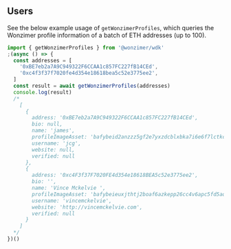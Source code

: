 ## Users

See the below example usage of `getWonzimerProfiles`, which queries the Wonzimer profile information of a batch of ETH addresses (up to 100).

```typescript
import { getWonzimerProfiles } from '@wonzimer/wdk'
;(async () => {
  const addresses = [
    '0xBE7eb2a7A9C949322F6CCAA1c857FC227fB14CEd',
    '0xc4f3f37f7020fe4d354e18618bea5c52e3775ee2',
  ]
  const result = await getWonzimerProfiles(addresses)
  console.log(result)
  /*
    [
      {
        address: '0xBE7eb2a7A9C949322F6CCAA1c857FC227fB14CEd',
        bio: null,
        name: 'james',
        profileImageAsset: 'bafybeid2anzzz5gf2e7yxzdcblxbka7i6e6f7lctkc3em3j56pyfv57uti',
        username: 'jcg',
        website: null,
        verified: null
      },
      {
        address: '0xc4F3f37F7020FE4d354e18618BEA5c52e3775ee2',
        bio: '',
        name: 'Vince Mckelvie ',
        profileImageAsset: 'bafybeieuxjthtj2boaf6azkepp26cc4v6apc5fd5aqceaug4rrnkj7hz6q',
        username: 'vincemckelvie',
        website: 'http://vincemckelvie.com',
        verified: null
      }
    ]
  */
})()
```
